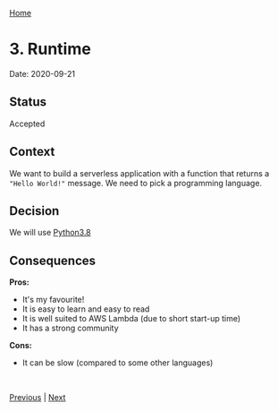 [Home](../../README.md)


# 3. Runtime

Date: 2020-09-21

## Status

Accepted

## Context

We want to build a serverless application with a function that
returns a `"Hello World!"` message. We need to pick a programming
language.

## Decision

We will use [Python3.8]

## Consequences

**Pros:**

* It's my favourite!
* It is easy to learn and easy to read
* It is well suited to AWS Lambda (due to short start-up time)
* It has a strong community

**Cons:**

* It can be slow (compared to some other languages)

<br/>

[Previous](002-compute.md) | [Next](004-serverless-framework.md)


[Python3.8]: https://www.python.org/downloads/release/python-380/

